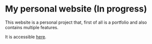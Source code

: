 # My personal website (In progress)

This website is a personal project that, first of all is a portfolio and also contains multiple features.

It is accessible [here](portfolio-kuro.koyeb.app/).


